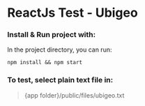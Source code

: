 
# ReactJs Test - Ubigeo
### Install & Run project with:

In the project directory, you can run:

```npm install && npm start ```

### To test, select plain text file in:

> {app folder}/public/files/ubigeo.txt
